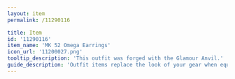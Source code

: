 ```yaml
---
layout: item
permalink: /11290116

title: Item
id: '11290116'
item_name: 'MK 52 Omega Earrings'
icon_url: '11200027.png'
tooltip_description: 'This outfit was forged with the Glamour Anvil.'
guide_description: 'Outfit items replace the look of your gear when equipped.'
---
```

